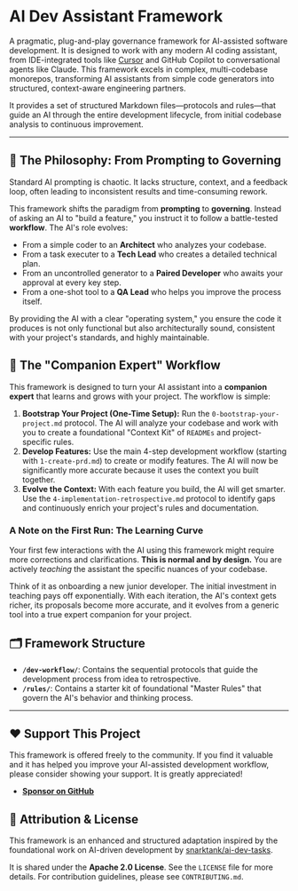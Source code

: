 # AI Dev Assistant Framework

A pragmatic, plug-and-play governance framework for AI-assisted software development. It is designed to work with any modern AI coding assistant, from IDE-integrated tools like [Cursor](https://cursor.sh/) and GitHub Copilot to conversational agents like Claude. This framework excels in complex, multi-codebase monorepos, transforming AI assistants from simple code generators into structured, context-aware engineering partners.

It provides a set of structured Markdown files—protocols and rules—that guide an AI through the entire development lifecycle, from initial codebase analysis to continuous improvement.

---

## 🌟 The Philosophy: From Prompting to Governing

Standard AI prompting is chaotic. It lacks structure, context, and a feedback loop, often leading to inconsistent results and time-consuming rework.

This framework shifts the paradigm from **prompting** to **governing**. Instead of asking an AI to "build a feature," you instruct it to follow a battle-tested **workflow**. The AI's role evolves:

-   From a simple coder to an **Architect** who analyzes your codebase.
-   From a task executer to a **Tech Lead** who creates a detailed technical plan.
-   From an uncontrolled generator to a **Paired Developer** who awaits your approval at every key step.
-   From a one-shot tool to a **QA Lead** who helps you improve the process itself.

By providing the AI with a clear "operating system," you ensure the code it produces is not only functional but also architecturally sound, consistent with your project's standards, and highly maintainable.

## 🚀 The "Companion Expert" Workflow

This framework is designed to turn your AI assistant into a **companion expert** that learns and grows with your project. The workflow is simple:

1.  **Bootstrap Your Project (One-Time Setup):** Run the `0-bootstrap-your-project.md` protocol. The AI will analyze your codebase and work with you to create a foundational "Context Kit" of `READMEs` and project-specific rules.
2.  **Develop Features:** Use the main 4-step development workflow (starting with `1-create-prd.md`) to create or modify features. The AI will now be significantly more accurate because it uses the context you built together.
3.  **Evolve the Context:** With each feature you build, the AI will get smarter. Use the `4-implementation-retrospective.md` protocol to identify gaps and continuously enrich your project's rules and documentation.

### A Note on the First Run: The Learning Curve

Your first few interactions with the AI using this framework might require more corrections and clarifications. **This is normal and by design.** You are actively *teaching* the assistant the specific nuances of your codebase.

Think of it as onboarding a new junior developer. The initial investment in teaching pays off exponentially. With each iteration, the AI's context gets richer, its proposals become more accurate, and it evolves from a generic tool into a true expert companion for your project.

## 🗂️ Framework Structure

-   **`/dev-workflow/`**: Contains the sequential protocols that guide the development process from idea to retrospective.
-   **`/rules/`**: Contains a starter kit of foundational "Master Rules" that govern the AI's behavior and thinking process.

---

## ❤️ Support This Project

This framework is offered freely to the community. If you find it valuable and it has helped you improve your AI-assisted development workflow, please consider showing your support. It is greatly appreciated!

-   **[Sponsor on GitHub](https://github.com/sponsors/Fr-e-d)**

## 🤝 Attribution & License

This framework is an enhanced and structured adaptation inspired by the foundational work on AI-driven development by [snarktank/ai-dev-tasks](https://github.com/snarktank/ai-dev-tasks).

It is shared under the **Apache 2.0 License**. See the `LICENSE` file for more details. For contribution guidelines, please see `CONTRIBUTING.md`. 